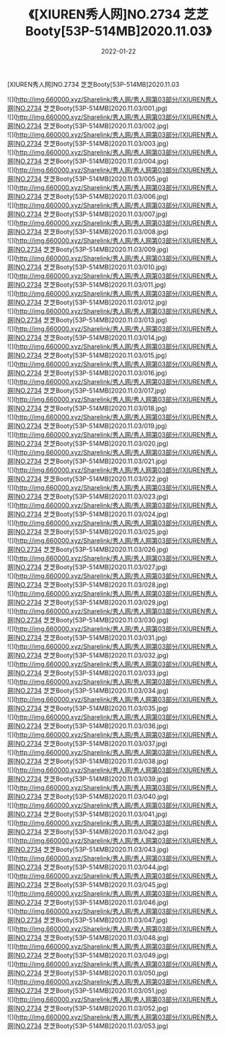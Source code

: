 ﻿---
layout: post
title:  《[XIUREN秀人网]NO.2734 芝芝Booty[53P-514MB]2020.11.03》
date:   2022-01-22
img: http://img.660000.xyz/Sharelink/秀人网/秀人网第03部分/[XIUREN秀人网]NO.2734 芝芝Booty[53P-514MB]2020.11.03/000.jpg
categories: [美女, 清纯, 唯美]
---

[XIUREN秀人网]NO.2734 芝芝Booty[53P-514MB]2020.11.03

 ![](http://img.660000.xyz/Sharelink/秀人网/秀人网第03部分/[XIUREN秀人网]NO.2734 芝芝Booty[53P-514MB]2020.11.03/001.jpg) <br>![](http://img.660000.xyz/Sharelink/秀人网/秀人网第03部分/[XIUREN秀人网]NO.2734 芝芝Booty[53P-514MB]2020.11.03/002.jpg) <br>![](http://img.660000.xyz/Sharelink/秀人网/秀人网第03部分/[XIUREN秀人网]NO.2734 芝芝Booty[53P-514MB]2020.11.03/003.jpg) <br>![](http://img.660000.xyz/Sharelink/秀人网/秀人网第03部分/[XIUREN秀人网]NO.2734 芝芝Booty[53P-514MB]2020.11.03/004.jpg) <br>![](http://img.660000.xyz/Sharelink/秀人网/秀人网第03部分/[XIUREN秀人网]NO.2734 芝芝Booty[53P-514MB]2020.11.03/005.jpg) <br>![](http://img.660000.xyz/Sharelink/秀人网/秀人网第03部分/[XIUREN秀人网]NO.2734 芝芝Booty[53P-514MB]2020.11.03/006.jpg) <br>![](http://img.660000.xyz/Sharelink/秀人网/秀人网第03部分/[XIUREN秀人网]NO.2734 芝芝Booty[53P-514MB]2020.11.03/007.jpg) <br>![](http://img.660000.xyz/Sharelink/秀人网/秀人网第03部分/[XIUREN秀人网]NO.2734 芝芝Booty[53P-514MB]2020.11.03/008.jpg) <br>![](http://img.660000.xyz/Sharelink/秀人网/秀人网第03部分/[XIUREN秀人网]NO.2734 芝芝Booty[53P-514MB]2020.11.03/009.jpg) <br>![](http://img.660000.xyz/Sharelink/秀人网/秀人网第03部分/[XIUREN秀人网]NO.2734 芝芝Booty[53P-514MB]2020.11.03/010.jpg) <br>![](http://img.660000.xyz/Sharelink/秀人网/秀人网第03部分/[XIUREN秀人网]NO.2734 芝芝Booty[53P-514MB]2020.11.03/011.jpg) <br>![](http://img.660000.xyz/Sharelink/秀人网/秀人网第03部分/[XIUREN秀人网]NO.2734 芝芝Booty[53P-514MB]2020.11.03/012.jpg) <br>![](http://img.660000.xyz/Sharelink/秀人网/秀人网第03部分/[XIUREN秀人网]NO.2734 芝芝Booty[53P-514MB]2020.11.03/013.jpg) <br>![](http://img.660000.xyz/Sharelink/秀人网/秀人网第03部分/[XIUREN秀人网]NO.2734 芝芝Booty[53P-514MB]2020.11.03/014.jpg) <br>![](http://img.660000.xyz/Sharelink/秀人网/秀人网第03部分/[XIUREN秀人网]NO.2734 芝芝Booty[53P-514MB]2020.11.03/015.jpg) <br>![](http://img.660000.xyz/Sharelink/秀人网/秀人网第03部分/[XIUREN秀人网]NO.2734 芝芝Booty[53P-514MB]2020.11.03/016.jpg) <br>![](http://img.660000.xyz/Sharelink/秀人网/秀人网第03部分/[XIUREN秀人网]NO.2734 芝芝Booty[53P-514MB]2020.11.03/017.jpg) <br>![](http://img.660000.xyz/Sharelink/秀人网/秀人网第03部分/[XIUREN秀人网]NO.2734 芝芝Booty[53P-514MB]2020.11.03/018.jpg) <br>![](http://img.660000.xyz/Sharelink/秀人网/秀人网第03部分/[XIUREN秀人网]NO.2734 芝芝Booty[53P-514MB]2020.11.03/019.jpg) <br>![](http://img.660000.xyz/Sharelink/秀人网/秀人网第03部分/[XIUREN秀人网]NO.2734 芝芝Booty[53P-514MB]2020.11.03/020.jpg) <br>![](http://img.660000.xyz/Sharelink/秀人网/秀人网第03部分/[XIUREN秀人网]NO.2734 芝芝Booty[53P-514MB]2020.11.03/021.jpg) <br>![](http://img.660000.xyz/Sharelink/秀人网/秀人网第03部分/[XIUREN秀人网]NO.2734 芝芝Booty[53P-514MB]2020.11.03/022.jpg) <br>![](http://img.660000.xyz/Sharelink/秀人网/秀人网第03部分/[XIUREN秀人网]NO.2734 芝芝Booty[53P-514MB]2020.11.03/023.jpg) <br>![](http://img.660000.xyz/Sharelink/秀人网/秀人网第03部分/[XIUREN秀人网]NO.2734 芝芝Booty[53P-514MB]2020.11.03/024.jpg) <br>![](http://img.660000.xyz/Sharelink/秀人网/秀人网第03部分/[XIUREN秀人网]NO.2734 芝芝Booty[53P-514MB]2020.11.03/025.jpg) <br>![](http://img.660000.xyz/Sharelink/秀人网/秀人网第03部分/[XIUREN秀人网]NO.2734 芝芝Booty[53P-514MB]2020.11.03/026.jpg) <br>![](http://img.660000.xyz/Sharelink/秀人网/秀人网第03部分/[XIUREN秀人网]NO.2734 芝芝Booty[53P-514MB]2020.11.03/027.jpg) <br>![](http://img.660000.xyz/Sharelink/秀人网/秀人网第03部分/[XIUREN秀人网]NO.2734 芝芝Booty[53P-514MB]2020.11.03/028.jpg) <br>![](http://img.660000.xyz/Sharelink/秀人网/秀人网第03部分/[XIUREN秀人网]NO.2734 芝芝Booty[53P-514MB]2020.11.03/029.jpg) <br>![](http://img.660000.xyz/Sharelink/秀人网/秀人网第03部分/[XIUREN秀人网]NO.2734 芝芝Booty[53P-514MB]2020.11.03/030.jpg) <br>![](http://img.660000.xyz/Sharelink/秀人网/秀人网第03部分/[XIUREN秀人网]NO.2734 芝芝Booty[53P-514MB]2020.11.03/031.jpg) <br>![](http://img.660000.xyz/Sharelink/秀人网/秀人网第03部分/[XIUREN秀人网]NO.2734 芝芝Booty[53P-514MB]2020.11.03/032.jpg) <br>![](http://img.660000.xyz/Sharelink/秀人网/秀人网第03部分/[XIUREN秀人网]NO.2734 芝芝Booty[53P-514MB]2020.11.03/033.jpg) <br>![](http://img.660000.xyz/Sharelink/秀人网/秀人网第03部分/[XIUREN秀人网]NO.2734 芝芝Booty[53P-514MB]2020.11.03/034.jpg) <br>![](http://img.660000.xyz/Sharelink/秀人网/秀人网第03部分/[XIUREN秀人网]NO.2734 芝芝Booty[53P-514MB]2020.11.03/035.jpg) <br>![](http://img.660000.xyz/Sharelink/秀人网/秀人网第03部分/[XIUREN秀人网]NO.2734 芝芝Booty[53P-514MB]2020.11.03/036.jpg) <br>![](http://img.660000.xyz/Sharelink/秀人网/秀人网第03部分/[XIUREN秀人网]NO.2734 芝芝Booty[53P-514MB]2020.11.03/037.jpg) <br>![](http://img.660000.xyz/Sharelink/秀人网/秀人网第03部分/[XIUREN秀人网]NO.2734 芝芝Booty[53P-514MB]2020.11.03/038.jpg) <br>![](http://img.660000.xyz/Sharelink/秀人网/秀人网第03部分/[XIUREN秀人网]NO.2734 芝芝Booty[53P-514MB]2020.11.03/039.jpg) <br>![](http://img.660000.xyz/Sharelink/秀人网/秀人网第03部分/[XIUREN秀人网]NO.2734 芝芝Booty[53P-514MB]2020.11.03/040.jpg) <br>![](http://img.660000.xyz/Sharelink/秀人网/秀人网第03部分/[XIUREN秀人网]NO.2734 芝芝Booty[53P-514MB]2020.11.03/041.jpg) <br>![](http://img.660000.xyz/Sharelink/秀人网/秀人网第03部分/[XIUREN秀人网]NO.2734 芝芝Booty[53P-514MB]2020.11.03/042.jpg) <br>![](http://img.660000.xyz/Sharelink/秀人网/秀人网第03部分/[XIUREN秀人网]NO.2734 芝芝Booty[53P-514MB]2020.11.03/043.jpg) <br>![](http://img.660000.xyz/Sharelink/秀人网/秀人网第03部分/[XIUREN秀人网]NO.2734 芝芝Booty[53P-514MB]2020.11.03/044.jpg) <br>![](http://img.660000.xyz/Sharelink/秀人网/秀人网第03部分/[XIUREN秀人网]NO.2734 芝芝Booty[53P-514MB]2020.11.03/045.jpg) <br>![](http://img.660000.xyz/Sharelink/秀人网/秀人网第03部分/[XIUREN秀人网]NO.2734 芝芝Booty[53P-514MB]2020.11.03/046.jpg) <br>![](http://img.660000.xyz/Sharelink/秀人网/秀人网第03部分/[XIUREN秀人网]NO.2734 芝芝Booty[53P-514MB]2020.11.03/047.jpg) <br>![](http://img.660000.xyz/Sharelink/秀人网/秀人网第03部分/[XIUREN秀人网]NO.2734 芝芝Booty[53P-514MB]2020.11.03/048.jpg) <br>![](http://img.660000.xyz/Sharelink/秀人网/秀人网第03部分/[XIUREN秀人网]NO.2734 芝芝Booty[53P-514MB]2020.11.03/049.jpg) <br>![](http://img.660000.xyz/Sharelink/秀人网/秀人网第03部分/[XIUREN秀人网]NO.2734 芝芝Booty[53P-514MB]2020.11.03/050.jpg) <br>![](http://img.660000.xyz/Sharelink/秀人网/秀人网第03部分/[XIUREN秀人网]NO.2734 芝芝Booty[53P-514MB]2020.11.03/051.jpg) <br>![](http://img.660000.xyz/Sharelink/秀人网/秀人网第03部分/[XIUREN秀人网]NO.2734 芝芝Booty[53P-514MB]2020.11.03/052.jpg) <br>![](http://img.660000.xyz/Sharelink/秀人网/秀人网第03部分/[XIUREN秀人网]NO.2734 芝芝Booty[53P-514MB]2020.11.03/053.jpg) <br>